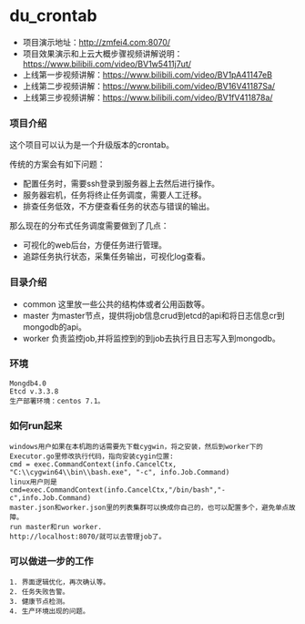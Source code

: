 # du_crontab
* 项目演示地址：http://zmfei4.com:8070/  
* 项目效果演示和上云大概步骤视频讲解说明：https://www.bilibili.com/video/BV1w5411j7ut/
* 上线第一步视频讲解：https://www.bilibili.com/video/BV1pA41147eB
* 上线第二步视频讲解：https://www.bilibili.com/video/BV16V41187Sa/
* 上线第三步视频讲解：https://www.bilibili.com/video/BV1fV411878a/


### 项目介绍
这个项目可以认为是一个升级版本的crontab。

传统的方案会有如下问题：
* 配置任务时，需要ssh登录到服务器上去然后进行操作。
* 服务器宕机，任务将终止任务调度，需要人工迁移。
* 排查任务低效，不方便查看任务的状态与错误的输出。

那么现在的分布式任务调度需要做到了几点：
* 可视化的web后台，方便任务进行管理。
* 追踪任务执行状态，采集任务输出，可视化log查看。

### 目录介绍
* common 这里放一些公共的结构体或者公用函数等。
* master 为master节点，提供将job信息crud到etcd的api和将日志信息cr到mongodb的api。
* worker 负责监控job,并将监控到的到job去执行且日志写入到mongodb。

### 环境
```
Mongdb4.0
Etcd v.3.3.8
生产部署环境：centos 7.1。
```

### 如何run起来
```
windows用户如果在本机跑的话需要先下载cygwin，将之安装，然后到worker下的Executor.go里修改执行代码，指向安装cygin位置:
cmd = exec.CommandContext(info.CancelCtx, "C:\\cygwin64\\bin\\bash.exe", "-c", info.Job.Command)
linux用户则是
cmd=exec.CommandContext(info.CancelCtx,"/bin/bash","-c",info.Job.Command)
master.json和worker.json里的列表集群可以换成你自己的，也可以配置多个，避免单点故障。
run master和run worker.
http://localhost:8070/就可以去管理job了。
```

### 可以做进一步的工作
```
1. 界面逻辑优化，再次确认等。
2. 任务失败告警。
3. 健康节点检测。
4. 生产环境出现的问题。
```




